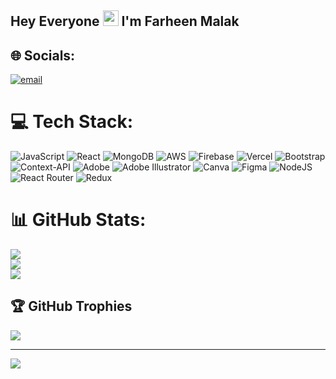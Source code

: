  <h2>
    Hey Everyone 
    <img src="https://raw.githubusercontent.com/MartinHeinz/MartinHeinz/master/wave.gif" height="25px" width="25px" />
    I'm Farheen Malak
  </h2>

## 🌐 Socials:
[![email](https://img.shields.io/badge/Email-D14836?logo=gmail&logoColor=white)](mailto:farheenmalak648@gmail.com) 

# 💻 Tech Stack:
![JavaScript](https://img.shields.io/badge/javascript-%23323330.svg?style=for-the-badge&logo=javascript&logoColor=%23F7DF1E) ![React](https://img.shields.io/badge/react-%2320232a.svg?style=for-the-badge&logo=react&logoColor=%2361DAFB) ![MongoDB](https://img.shields.io/badge/MongoDB-%234ea94b.svg?style=for-the-badge&logo=mongodb&logoColor=white) ![AWS](https://img.shields.io/badge/AWS-%23FF9900.svg?style=for-the-badge&logo=amazon-aws&logoColor=white) ![Firebase](https://img.shields.io/badge/firebase-%23039BE5.svg?style=for-the-badge&logo=firebase) ![Vercel](https://img.shields.io/badge/vercel-%23000000.svg?style=for-the-badge&logo=vercel&logoColor=white) ![Bootstrap](https://img.shields.io/badge/bootstrap-%238511FA.svg?style=for-the-badge&logo=bootstrap&logoColor=white) ![Context-API](https://img.shields.io/badge/Context--Api-000000?style=for-the-badge&logo=react) ![Adobe](https://img.shields.io/badge/adobe-%23FF0000.svg?style=for-the-badge&logo=adobe&logoColor=white) ![Adobe Illustrator](https://img.shields.io/badge/adobe%20illustrator-%23FF9A00.svg?style=for-the-badge&logo=adobe%20illustrator&logoColor=white) ![Canva](https://img.shields.io/badge/Canva-%2300C4CC.svg?style=for-the-badge&logo=Canva&logoColor=white) ![Figma](https://img.shields.io/badge/figma-%23F24E1E.svg?style=for-the-badge&logo=figma&logoColor=white) ![NodeJS](https://img.shields.io/badge/node.js-6DA55F?style=for-the-badge&logo=node.js&logoColor=white) ![React Router](https://img.shields.io/badge/React_Router-CA4245?style=for-the-badge&logo=react-router&logoColor=white) ![Redux](https://img.shields.io/badge/redux-%23593d88.svg?style=for-the-badge&logo=redux&logoColor=white)
# 📊 GitHub Stats:
![](https://github-readme-stats.vercel.app/api?username=FarheenMalak&theme=dark&hide_border=false&include_all_commits=false&count_private=false)<br/>
![](https://nirzak-streak-stats.vercel.app/?user=FarheenMalak&theme=dark&hide_border=false)<br/>
![](https://github-readme-stats.vercel.app/api/top-langs/?username=FarheenMalak&theme=dark&hide_border=false&include_all_commits=false&count_private=false&layout=compact)

## 🏆 GitHub Trophies
![](https://github-profile-trophy.vercel.app/?username=FarheenMalak&theme=dark&no-frame=true&no-bg=false&margin-w=4)

---
[![](https://visitcount.itsvg.in/api?id=FarheenMalak&icon=0&color=0)](https://visitcount.itsvg.in)

<!-- Proudly created with GPRM ( https://gprm.itsvg.in ) -->
